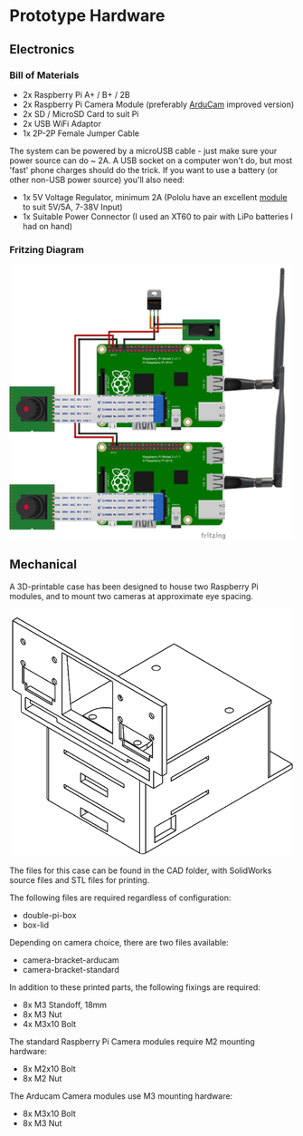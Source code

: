 # Prototype Hardware
## Electronics
### Bill of Materials
* 2x Raspberry Pi A+ / B+ / 2B
* 2x Raspberry Pi Camera Module (preferably [ArduCam](http://www.arducam.com/raspberry-pi-camera-rev-c-improves-optical-performance/) improved version)
* 2x SD / MicroSD Card to suit Pi
* 2x USB WiFi Adaptor
* 1x 2P-2P Female Jumper Cable

The system can be powered by a microUSB cable - just make sure your power source can do ~ 2A. A USB socket on a computer won't do, but most 'fast' phone charges should do the trick. If you want to use a battery (or other non-USB power source) you'll also need:
* 1x 5V Voltage Regulator, minimum 2A (Pololu have an excellent [module](https://www.pololu.com/product/2851) to suit 5V/5A, 7-38V Input)
* 1x Suitable Power Connector (I used an XT60 to pair with LiPo batteries I had on hand)

### Fritzing Diagram
![Diagram](PrototypeHardware.png "This is the diagram")

## Mechanical
A 3D-printable case has been designed to house two Raspberry Pi modules, and to mount two cameras at approximate eye spacing.

![Case](boxPreview.png "This is the case")

The files for this case can be found in the CAD folder, with SolidWorks source files and STL files for printing.

The following files are required regardless of configuration:
* double-pi-box
* box-lid

Depending on camera choice, there are two files available:
* camera-bracket-arducam
* camera-bracket-standard

In addition to these printed parts, the following fixings are required:
* 8x M3 Standoff, 18mm
* 8x M3 Nut
* 4x M3x10 Bolt

The standard Raspberry Pi Camera modules require M2 mounting hardware:
* 8x M2x10 Bolt
* 8x M2 Nut

The Arducam Camera modules use M3 mounting hardware:
* 8x M3x10 Bolt
* 8x M3 Nut
